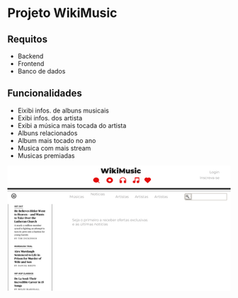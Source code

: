 # Projeto WikiMusic

## Requitos

- Backend
- Frontend
- Banco de dados

## Funcionalidades

- Eixibi infos. de albuns musicais
- Exibi infos. dos artista
- Exibi a música mais tocada do artista
- Albuns relacionados
- Album mais tocado no ano
- Musica com mais stream
- Musicas premiadas

![Página inicial](/prototipo/index.png)
